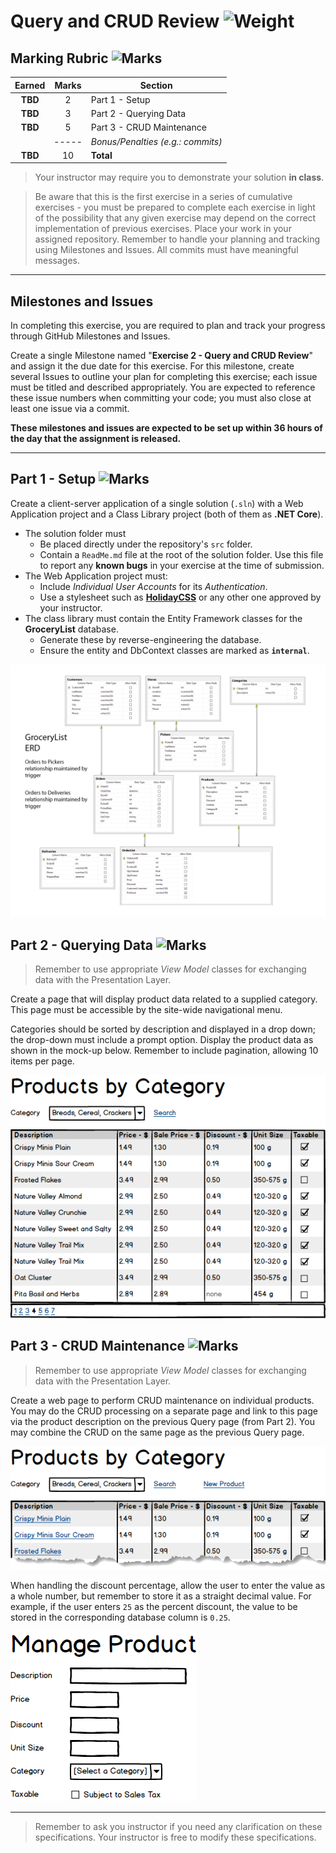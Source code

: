 # Query and CRUD Review ![Weight](https://img.shields.io/badge/Weight-5%25-blue)

## Marking Rubric ![Marks](https://img.shields.io/badge/Total%20Marks-10-blueviolet)

| Earned  | Marks | Section                           |
| :-----: | :---: | --------------------------------- |
| **TBD** |   2   | Part 1 - Setup                    |
| **TBD** |   3   | Part 2 - Querying Data            |
| **TBD** |   5   | Part 3 - CRUD Maintenance         |
|         | ----- | *Bonus/Penalties (e.g.: commits)* |
| **TBD** |  10   | **Total**                         |

> Your instructor may require you to demonstrate your solution **in class**.

> Be aware that this is the first exercise in a series of cumulative exercises - you must be prepared to complete each exercise in light of the possibility that any given exercise may depend on the correct implementation of previous exercises. Place your work in your assigned repository. Remember to handle your planning and tracking using Milestones and Issues. All commits must have meaningful messages.

----

## Milestones and Issues

In completing this exercise, you are required to plan and track your progress through GitHub Milestones and Issues.

Create a single Milestone named "**Exercise 2 - Query and CRUD Review**" and assign it the due date for this exercise. For this milestone, create several Issues to outline your plan for completing this exercise; each issue must be titled and described appropriately. You are expected to reference these issue numbers when committing your code; you must also close at least one issue via a commit.

**These milestones and issues are expected to be set up within 36 hours of the day that the assignment is released.**

----

## Part 1 - Setup ![Marks](https://img.shields.io/badge/Marks-2-blueviolet)

Create a client-server application of a single solution (`.sln`) with a Web Application project and a Class Library project (both of them as **.NET Core**).

- The solution folder must
  - Be placed directly under the repository's `src` folder.
  - Contain a `ReadMe.md` file at the root of the solution folder. Use this file to report any **known bugs** in your exercise at the time of submission.
- The Web Application project must:
  - Include *Individual User Accounts* for its *Authentication*.
  - Use a stylesheet such as [**HolidayCSS**](https://holidaycss.js.org/) or any other one approved by your instructor.
- The class library must contain the Entity Framework classes for the **GroceryList** database.
  - Generate these by reverse-engineering the database.
  - Ensure the entity and DbContext classes are marked as **`internal`**.

![GroceryList ERD](./grocerylist_erd.png)

## Part 2 - Querying Data ![Marks](https://img.shields.io/badge/Marks-3-blueviolet)

> Remember to use appropriate *View Model* classes for exchanging data with the Presentation Layer.

Create a page that will display product data related to a supplied category. This page must be accessible by the site-wide navigational menu.

Categories should be sorted by description and displayed in a drop down; the drop-down must include a prompt option. Display the product data as shown in the mock-up below. Remember to include pagination, allowing 10 items per page.

![Sample query result](./ExerciseQuery.png)

## Part 3 - CRUD Maintenance ![Marks](https://img.shields.io/badge/Marks-5-blueviolet)

> Remember to use appropriate *View Model* classes for exchanging data with the Presentation Layer.

Create a web page to perform CRUD maintenance on individual products. You may do the CRUD processing on a separate page and link to this page via the product description on the previous Query page (from Part 2). You may combine the CRUD on the same page as the previous Query page.

![Query Changes](./ExerciseQueryUpdated.png)

When handling the discount percentage, allow the user to enter the value as a whole number, but remember to store it as a straight decimal value. For example, if the user enters `25` as the percent discount, the value to be stored in the corresponding database column is `0.25`.

![ListView CRUD](./ExerciseCRUD.png)



----

> Remember to ask you instructor if you need any clarification on these specifications. Your instructor is free to modify these specifications.

